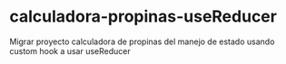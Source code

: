 # calculadora-propinas-useReducer
Migrar proyecto calculadora de propinas del manejo de estado usando custom hook a usar useReducer
